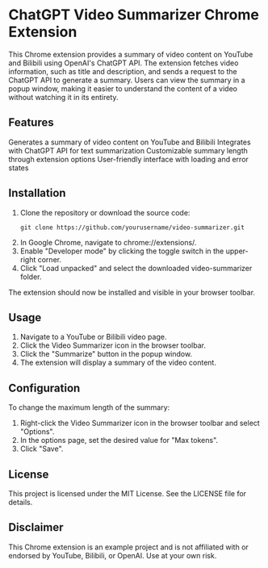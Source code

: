 # ChatGPT Video Summarizer Chrome Extension
This Chrome extension provides a summary of video content on YouTube and Bilibili using OpenAI's ChatGPT API. The extension fetches video information, such as title and description, and sends a request to the ChatGPT API to generate a summary. Users can view the summary in a popup window, making it easier to understand the content of a video without watching it in its entirety.

## Features
Generates a summary of video content on YouTube and Bilibili
Integrates with ChatGPT API for text summarization
Customizable summary length through extension options
User-friendly interface with loading and error states

## Installation
1. Clone the repository or download the source code:
   ```
   git clone https://github.com/yourusername/video-summarizer.git
   ```
2. In Google Chrome, navigate to chrome://extensions/.
3. Enable "Developer mode" by clicking the toggle switch in the upper-right corner.
4. Click "Load unpacked" and select the downloaded video-summarizer folder.

The extension should now be installed and visible in your browser toolbar.

## Usage
1. Navigate to a YouTube or Bilibili video page.
2. Click the Video Summarizer icon in the browser toolbar.
3. Click the "Summarize" button in the popup window.
4. The extension will display a summary of the video content.

## Configuration
To change the maximum length of the summary:

1. Right-click the Video Summarizer icon in the browser toolbar and select "Options".
2. In the options page, set the desired value for "Max tokens".
3. Click "Save".

## License
This project is licensed under the MIT License. See the LICENSE file for details.

## Disclaimer
This Chrome extension is an example project and is not affiliated with or endorsed by YouTube, Bilibili, or OpenAI. Use at your own risk.


